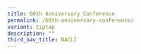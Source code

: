 ```yaml
---
title: 60th Anniversary Conference
permalink: /60th-anniversary-conference/
variant: tiptap
description: ""
third_nav_title: NACLI
---
```

